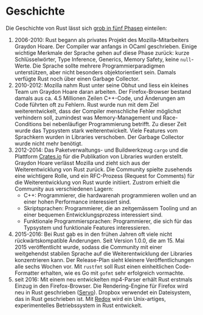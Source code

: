 # Geschichte

Die Geschichte von Rust lässt sich [grob in fünf 
Phasen](https://www.youtube.com/watch?v=79PSagCD_AY) einteilen:

1. 2006-2010: Rust begann als privates Projekt des Mozilla-Mitarbeiters Graydon
   Hoare. Der Compiler war anfangs in OCaml geschrieben. Einige wichtige
   Merkmale der Sprache gehen auf diese Phase zurück: kurze Schlüsselwörter,
   Type Inference, Generics, Memory Safety, keine `null`-Werte. Die Sprache
   sollte mehrere Programmierparadigmen unterstützen, aber nicht besonders
   objektorientiert sein. Damals verfügte Rust noch über einen Garbage
   Collector.
2. 2010-2012: Mozilla nahm Rust unter seine Obhut und liess ein kleines Team um
   Graydon Hoare daran arbeiten. Der Firefox-Browser bestand damals aus ca. 4.5
   Millionen Zeilen C++-Code, und Änderungen am Code führten oft zu Fehlern.
   Rust wurde nun mit dem Ziel weiterentwickelt, dass der Compiler menschliche
   Fehler möglichst verhindern soll, zumindest was Memory-Management und
   Race-Conditions bei nebenläufiger Programmierung betrifft. Zu dieser Zeit
   wurde das Typsystem stark weiterentwickelt. Viele Features vom Sprachkern
   wurden in Libraries verschoben. Der Garbage Collector wurde nicht mehr
   benötigt.
3. 2012-2014: Das Paketverwaltungs- und Buildwerkzeug `cargo` und die Plattform
   [Crates.io](https://crates.io/) für die Publikation von Libraries wurden
   erstellt. Graydon Hoare verlässt Mozilla und zieht sich aus der
   Weiterentwicklung von Rust zurück. Die Community spielte zusehends eine
   wichtigere Rolle, und ein RFC-Prozess (Request for Comments) für die
   Weiterentwicklung von Rust wurde initiiert. Zustrom erhielt die Community
   aus verschiedenen Lagern:
    - C++: Programmierer, die hardwarenah programmieren wollen und an einer
      hohen Performance interessiert sind.
    - Skriptsprachen: Programmierer, die an zeitgemässem Tooling und an einer
      bequemen Entwicklungsprozess interessiert sind.
    - Funktionale Programmiersprachen: Programmierer, die sich für das
      Typsystem und funktionale Features interessieren.
4. 2015-2016: Bei Rust gab es in den frühen Jahren oft viele nicht
   rückwärtskompatible Änderungen. Seit Version 1.0.0, die am 15. Mai 2015
   veröffentlicht wurde, sodass die Community mit einer weitgehendst stabilen
   Sprache auf die Weiterentwicklung der Libraries konzentrieren kann. Der
   Release-Plan sieht kleinere Veröffentlichungen alle sechs Wochen vor. Mit
   `rustfmt` soll Rust einen einheitlichen Code-Formatter erhalten, wie es Go
   mit `gofmt` sehr erfolgreich vormachte.
5. seit 2016: Mit einem neu entwickelten mp4-Parser erhält Rust erstmals Einzug
   in den Firefox-Browser. Die Rendering-Engine für Firefox wird neu in Rust
   geschrieben ([Servo](https://servo.org/)). Dropbox verwendet ein
   Dateisystem, das in Rust geschrieben ist. Mit
   [Redox](https://www.redox-os.org/) wird ein Unix-artiges, experimentelles
   Betriebssystem in Rust entwickelt.
